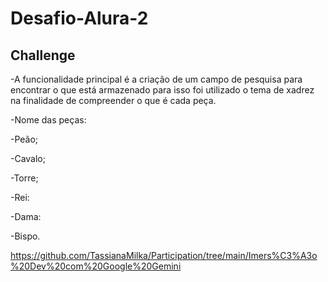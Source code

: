 # Desafio-Alura-2


## Challenge

-A funcionalidade principal é a criação de um campo de pesquisa para encontrar o que está armazenado para isso foi utilizado o tema de xadrez
na finalidade de compreender o que é cada peça.

-Nome das peças:

-Peão;

-Cavalo;

-Torre;

-Rei:

-Dama:

-Bispo.





https://github.com/TassianaMilka/Participation/tree/main/Imers%C3%A3o%20Dev%20com%20Google%20Gemini
